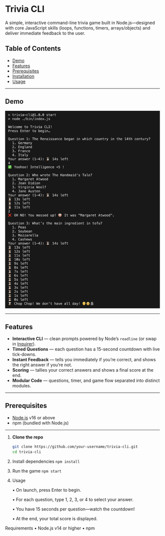 # Trivia CLI

A simple, interactive command-line trivia game built in Node.js—designed with core JavaScript skills (loops, functions, timers, arrays/objects) and deliver immediate feedback to the user.

## Table of Contents

- [Demo](#demo)  
- [Features](#features)  
- [Prerequisites](#prerequisites)  
- [Installation](#installation)  
- [Usage](#usage)  
---

## Demo

![Trivia CLI Demo](./assets/demo.png)

---

## Features

-  **Interactive CLI** — clean prompts powered by Node’s `readline` (or swap in [Inquirer](https://www.npmjs.com/package/inquirer)).  
-  **Timed Questions** — each question has a 15-second countdown with live tick-downs.  
-  **Instant Feedback** — tells you immediately if you’re correct, and shows the right answer if you’re not.  
-  **Scoring** — tallies your correct answers and shows a final score at the end.  
-  **Modular Code** — questions, timer, and game flow separated into distinct modules.

---

## Prerequisites

- [Node.js](https://nodejs.org/) v16 or above  
- npm (bundled with Node.js)

---

1. **Clone the repo**  
   ```bash
   git clone https://github.com/your-username/trivia-cli.git
   cd trivia-cli
2. Install dependencies
     `npm install`
3. Run the game
  `npm start`

5. Usage
   
	•	On launch, press Enter to begin.

	•	For each question, type 1, 2, 3, or 4 to select your answer.

	•	You have 15 seconds per question—watch the countdown!

	•	At the end, your total score is displayed.

Requirements
	•	Node.js v14 or higher
	•	npm